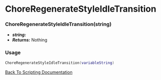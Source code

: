 # ChoreRegenerateStyleIdleTransition

### ChoreRegenerateStyleIdleTransition(string)
- ***string:*** 
- ***Returns:*** Nothing

### Usage

```Lua
ChoreRegenerateStyleIdleTransition(variableString)
```


[Back To Scripting Documentation](../README.md)
